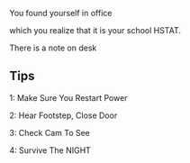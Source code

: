 You found yourself in office

which you realize that it is your school HSTAT.

There is a note on desk

## Tips
1: Make Sure You Restart Power

2: Hear Footstep, Close Door

3: Check Cam To See

4: Survive The NIGHT





